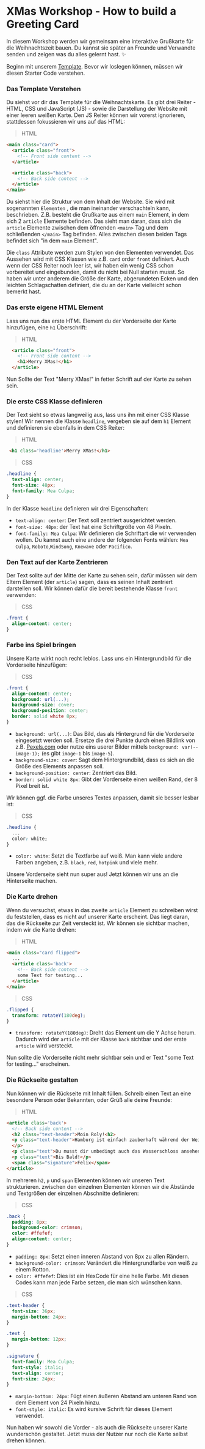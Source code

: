 # XMas Workshop  - How to build a Greeting Card

In diesem Workshop werden wir gemeinsam eine interaktive Grußkarte für die Weihnachtszeit bauen. Du kannst sie später an Freunde und Verwandte senden und zeigen was du alles gelernt hast. ✨

Beginn mit unserem [Template](https://codepen.io/neuefische/pen/BaXMKjv). Bevor wir loslegen können, müssen wir diesen Starter Code verstehen.
### Das Template Verstehen

Du siehst vor dir das Template für die Weihnachtskarte. Es gibt drei Reiter - HTML, CSS und JavaScript (JS) - sowie die Darstellung der Website mit einer leeren weißen Karte.
Den JS Reiter können wir vorerst ignorieren, stattdessen fokussieren wir uns auf das HTML:

> HTML
```html
<main class="card">
  <article class="front">
    <!-- Front side content -->
  </article>

  <article class="back">
    <!-- Back side content -->
  </article>
</main>
```

Du siehst hier die Struktur von dem Inhalt der Website. Sie wird mit sogenannten `Elementen` , die man ineinander verschachteln kann, beschrieben. Z.B. besteht die Grußkarte aus einem `main` Element, in dem sich 2 `article` Elemente befinden. Das sieht man daran, dass sich die `article` Elemente zwischen dem öffnenden `<main>` Tag und dem schließenden `</main>` Tag befinden. Alles zwischen diesen beiden Tags befindet sich "in dem `main` Element". 

Die `class` Attribute werden zum Stylen von den Elementen verwendet. Das Aussehen wird mit CSS Klassen wie z.B. `card` order `front` definiert. Auch wenn der CSS Reiter noch leer ist, wir haben ein wenig CSS schon vorbereitet und eingebunden, damit du nicht bei Null starten musst. So haben wir unter anderem die Größe der Karte, abgerundeten Ecken und den leichten Schlagschatten definiert, die du an der Karte vielleicht schon bemerkt hast.

### Das erste eigene HTML Element
Lass uns nun das erste HTML Element du der Vorderseite der Karte hinzufügen, eine `h1` Überschrift:
> HTML
```html
  <article class="front">
    <!-- Front side content -->
    <h1>Merry XMas!</h1>
  </article>
```

Nun Sollte der Text "Merry XMas!" in fetter Schrift auf der Karte zu sehen sein. 

### Die erste CSS Klasse definieren
Der Text sieht so etwas langweilig aus, lass uns ihn mit einer CSS Klasse stylen! Wir nennen die Klasse `headline`, vergeben sie auf dem `h1` Element und definieren sie ebenfalls in dem CSS Reiter:
> HTML
```html
 <h1 class='headline'>Merry XMas!</h1>
```
> CSS
```css
.headline {
  text-align: center;
  font-size: 48px;
  font-family: Mea Culpa;
}
```

In der Klasse `headline` definieren wir drei Eigenschaften:
- `text-align: center`: Der Text soll zentriert ausgerichtet werden.
- `font-size: 48px`: der Text hat eine Schriftgröße von 48 Pixeln.
- `font-family: Mea Culpa`: Wir definieren die Schriftart die wir verwenden wollen. Du kannst auch eine andere der folgenden Fonts wählen: `Mea Culpa`, `Roboto`,`WindSong`, `Knewave` oder `Pacifico`.

### Den Text auf der Karte Zentrieren
Der Text sollte auf der Mitte der Karte zu sehen sein, dafür müssen wir dem Eltern Element (der `article`) sagen, dass es seinen Inhalt zentriert darstellen soll. Wir können dafür die bereit bestehende Klasse `front` verwenden:
> CSS
```css
.front {
  align-content: center;
}
```

### Farbe ins Spiel bringen
Unsere Karte wirkt noch recht leblos. Lass uns ein Hintergrundbild für die Vorderseite hinzufügen:
> CSS
```css
.front {
  align-content: center;
  background: url(...);
  background-size: cover;
  background-position: center;
  border: solid white 8px;
}
```

- `background: url(...)`: Das Bild, das als Hintergrund für die Vorderseite eingesetzt werden soll. Ersetze die drei Punkte durch einen Bildlink von z.B. [Pexels.com](https://pexels.com) oder nutze eins userer Bilder mittels `background: var(--image-1);` (es gibt `image-1` bis `image-5`). 
- `background-size: cover`: Sagt dem Hintergrundbild, dass es sich an die Größe des Elements anpassen soll.
- `background-position: center`: Zentriert das Bild.
- `border: solid white 8px`: Gibt der Vorderseite einen weißen Rand, der 8 Pixel breit ist.

Wir können ggf. die Farbe unseres Textes anpassen, damit sie besser lesbar ist:
> CSS
```css
.headline {
  ...
  color: white;
}
```

- `color: white`: Setzt die Textfarbe auf weiß. Man kann viele andere Farben angeben, z.B. `black`, `red`, `hotpink` und viele mehr. 

Unsere Vorderseite sieht nun super aus! Jetzt können wir uns an die Hinterseite machen. 

### Die Karte drehen
Wenn du versuchst, etwas in das zweite `article` Element zu schreiben wirst du feststellen, dass es nicht auf unserer Karte erscheint. Das liegt daran, das die Rückseite zur Zeit versteckt ist. Wir können sie sichtbar machen, indem wir die Karte drehen:
> HTML
```html
<main class="card flipped">
  ...
  <article class='back'>
    <!-- Back side content -->
    some Text for testing...
  </article>
</main>
```
> CSS
```css
.flipped {
  transform: rotateY(180deg);
}
```

- `transform: rotateY(180deg)`: Dreht das Element um die Y Achse herum. Dadurch wird der `article` mit der Klasse `back` sichtbar und der erste `article` wird versteckt. 

Nun sollte die Vorderseite nicht mehr sichtbar sein und er Text "some Text for testing..." erscheinen.

### Die Rückseite gestalten
Nun können wir die Rückseite mit Inhalt füllen. Schreib einen Text an eine besondere Person oder Bekannten, oder Grüß alle deine Freunde:

> HTML
```html
<article class='back'>
  <!-- Back side content -->
  <h2 class="text-header">Moin Roly!<h2>
  <p class="text-header">Hamburg ist einfach zauberhaft während der Weihnachtszeit. Es gibt zahllose Wintermärkte, heißen Glühwein und allerlei Leckereien. 
  </p> 
  <p class="text">Du musst dir umbedingt auch das Wasserschloss ansehen, wenn du mal wieder in der Stadt bist. Gerade in der Dämmerung ist es einfach magisch.</p>
  <p class="text">Bis Bald!</p>
  <span class="signature">Felix</span>
</article>
```

In mehreren `h2`, `p` und `span` Elementen können wir unseren Text strukturieren. zwischen den einzelnen Elementen können wir die Abstände und Textgrößen der einzelnen Abschnitte definieren:

> CSS
```css
.back {
  padding: 8px;
  background-color: crimson;
  color: #ffefef;
  align-content: center;
}
```

- `padding: 8px`: Setzt einen inneren Abstand von 8px zu allen Rändern.
- `background-color: crimson`: Verändert die Hintergrundfarbe von weiß zu einem Rotton.
- `color: #ffefef`: Dies ist ein HexCode für eine helle Farbe. Mit diesen Codes kann man jede Farbe setzen, die man sich wünschen kann.

> CSS
```css
.text-header {
  font-size: 36px;
  margin-bottom: 24px;
}

.text {
  margin-bottom: 12px;
}

.signature {
  font-family: Mea Culpa;
  font-style: italic;
  text-align: center;
  font-size: 24px;
}
```

  - `margin-bottom: 24px`: Fügt einen äußeren Abstand am unteren Rand von dem Element von 24 Pixeln hinzu.
  - `font-style: italic`:  Es wird kursive Schrift für dieses Element verwendet. 

Nun haben wir sowohl die Vorder - als auch die Rückseite unserer Karte wunderschön gestaltet. Jetzt muss der Nutzer nur noch die Karte selbst drehen können.
